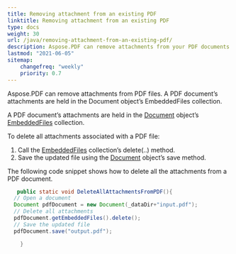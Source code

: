 ```yaml
---
title: Removing attachment from an existing PDF 
linktitle: Removing attachment from an existing PDF
type: docs
weight: 30
url: /java/removing-attachment-from-an-existing-pdf/
description: Aspose.PDF can remove attachments from your PDF documents. Use Java PDF API to remove attachments in PDF files with Aspose.PDF library.
lastmod: "2021-06-05"
sitemap:
    changefreq: "weekly"
    priority: 0.7
---
```


Aspose.PDF can remove attachments from PDF files. A PDF document’s attachments are held in the Document object’s EmbeddedFiles collection.

A PDF document’s attachments are held in the [Document](https://apireference.aspose.com/pdf/java/com.aspose.pdf/Document) object’s [EmbeddedFiles](https://apireference.aspose.com/pdf/java/com.aspose.pdf/EmbeddedFileCollection) collection.

To delete all attachments associated with a PDF file:

1. Call the [EmbeddedFiles](https://apireference.aspose.com/pdf/java/com.aspose.pdf/EmbeddedFileCollection) collection’s delete(..) method.
1. Save the updated file using the [Document](https://apireference.aspose.com/pdf/java/com.aspose.pdf/Document) object’s save method.

The following code snippet shows how to delete all the attachments from a PDF document.

```java
   public static void DeleteAllAttachmentsFromPDF(){
  // Open a document
  Document pdfDocument = new Document(_dataDir+"input.pdf");
  // Delete all attachments
  pdfDocument.getEmbeddedFiles().delete();
  // Save the updated file
  pdfDocument.save("output.pdf");

    }
```
